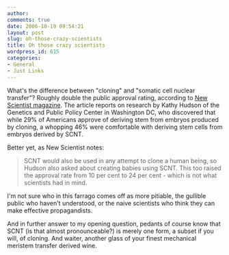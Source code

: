 ```yaml
---
author:
comments: true
date: 2006-10-19 09:54:21
layout: post
slug: oh-those-crazy-scientists
title: Oh those crazy scientists
wordpress_id: 615
categories:
- General
- Just Links
---
```


What's the difference between "cloning" and "somatic cell nuclear transfer"? Roughly double the public approval rating, according to [New Scientist magazine](http://www.newscientist.com/article.ns?id=mg19225743.400&feedId=health_rss20). The article reports on research by Kathy Hudson of the Genetics and Public Policy Center in Washington DC, who discovered that while 29% of Americans approve of deriving stem from embryos produced by cloning, a whopping 46% were comfortable with deriving stem cells from embryos derived by SCNT.

Better yet, as New Scientist notes:

> SCNT would also be used in any attempt to clone a human being, so Hudson also asked about creating babies using SCNT. This too raised the approval rate from 10 per cent to 24 per cent - which is not what scientists had in mind.

I'm not sure who in this farrago comes off as more pitiable, the gullible public who haven't understood, or the naive scientists who think they can make effective propagandists.

And in further answer to my opening question, pedants of course know that SCNT (is that almost pronounceable?) is merely one form, a subset if you will, of cloning. And waiter, another glass of your finest mechanical  meristem transfer derived wine.


